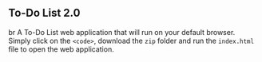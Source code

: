 ## To-Do List 2.0
br
A To-Do List web application that will run on your default browser.
<br>
Simply click on the ```<code>```, download the ```zip``` folder and run the ```index.html``` file to open the web application.


